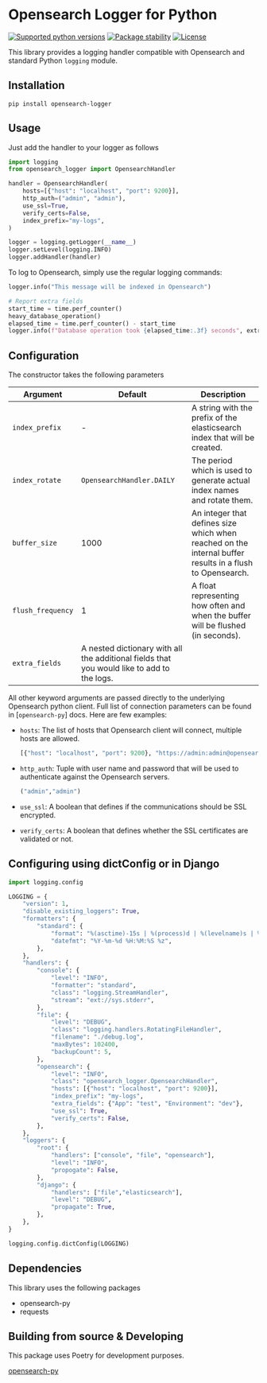 # Opensearch Logger for Python

<p>
    <a href="https://pypi.python.org/pypi/opensearch-logger"><img alt="Supported python versions" src="https://img.shields.io/pypi/pyversions/opensearch-logger.svg"></a>
    <a href="https://pypi.python.org/pypi/opensearch-logger"><img alt="Package stability" src="https://img.shields.io/pypi/status/opensearch-logger.svg"></a>
    <a href="https://pypi.python.org/pypi/opensearch-logger"><img alt="License" src="https://img.shields.io/pypi/l/opensearch-logger.svg"></a>
</p>

This library provides a logging handler compatible with Opensearch and standard Python `logging` module.

## Installation

```shell
pip install opensearch-logger
```

## Usage

Just add the handler to your logger as follows

```python
import logging
from opensearch_logger import OpensearchHandler

handler = OpensearchHandler(
    hosts=[{"host": "localhost", "port": 9200}],
    http_auth=("admin", "admin"),
    use_ssl=True,
    verify_certs=False,
    index_prefix="my-logs",
)

logger = logging.getLogger(__name__)
logger.setLevel(logging.INFO)
logger.addHandler(handler)
```

To log to Opensearch, simply use the regular logging commands:

```python
logger.info("This message will be indexed in Opensearch")

# Report extra fields
start_time = time.perf_counter()
heavy_database_operation()
elapsed_time = time.perf_counter() - start_time
logger.info(f"Database operation took {elapsed_time:.3f} seconds", extra={"elapsed_time": elapsed_time})
```

## Configuration

The constructor takes the following parameters

| Argument | Default | Description |
| - | - | - |
| `index_prefix` | - | A string with the prefix of the elasticsearch index that will be created. |
| `index_rotate` | `OpensearchHandler.DAILY` | The period which is used to generate actual index names and rotate them. |
| `buffer_size` | 1000 | An integer that defines size which when reached on the internal buffer results in a flush to Opensearch. |
| `flush_frequency` | 1 | A float representing how often and when the buffer will be flushed (in seconds). |
| `extra_fields` | A nested dictionary with all the additional fields that you would like to add to the logs. |

All other keyword arguments are passed directly to the underlying Opensearch python client.
Full list of connection parameters can be found in [`opensearch-py`] docs. Here are few examples:

* `hosts`:  The list of hosts that Opensearch client will connect, multiple hosts are allowed.

  ```python
  [{"host": "localhost", "port": 9200}, "https://admin:admin@opensearch:9200"]
  ```

* `http_auth`: Tuple with user name and password that will be used to authenticate against the Opensearch servers.

  ```python
  ("admin","admin")
  ```

* `use_ssl`: A boolean that defines if the communications should be SSL encrypted.
* `verify_certs`: A boolean that defines whether the SSL certificates are validated or not.

## Configuring using dictConfig or in Django

```python
import logging.config

LOGGING = {
    "version": 1,
    "disable_existing_loggers": True,
    "formatters": {
        "standard": {
            "format": "%(asctime)-15s | %(process)d | %(levelname)s | %(name)s | %(message)s",
            "datefmt": "%Y-%m-%d %H:%M:%S %z",
        },
    },
    "handlers": {
        "console": {
            "level": "INFO",
            "formatter": "standard",
            "class": "logging.StreamHandler",
            "stream": "ext://sys.stderr",
        },
        "file": {
            "level": "DEBUG",
            "class": "logging.handlers.RotatingFileHandler",
            "filename": "./debug.log",
            "maxBytes": 102400,
            "backupCount": 5,
        },
        "opensearch": {
            "level": "INFO",
            "class": "opensearch_logger.OpensearchHandler",
            "hosts": [{"host": "localhost", "port": 9200}],
            "index_prefix": "my-logs",
            "extra_fields": {"App": "test", "Environment": "dev"},
            "use_ssl": True,
            "verify_certs": False,
        },
    },
    "loggers": {
        "root": {
            "handlers": ["console", "file", "opensearch"],
            "level": "INFO",
            "propogate": False,
        },
        "django": {
            "handlers": ["file","elasticsearch"],
            "level": "DEBUG",
            "propagate": True,
        },
    },
}

logging.config.dictConfig(LOGGING)
```

## Dependencies

This library uses the following packages

* opensearch-py
* requests

## Building from source & Developing

This package uses Poetry for development purposes.

[opensearch-py](https://github.com/opensearch-project/opensearch-py)

